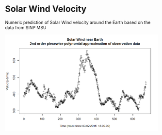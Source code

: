 # Solar Wind Velocity
Numeric prediction of Solar Wind velocity around the Earth based on the data from SINP MSU

![Solar Wind Velocity approximation](https://github.com/dgrechka/SolarWindVelocity/blob/master/2ndOrderPolynomialExperimentOutput.png)
